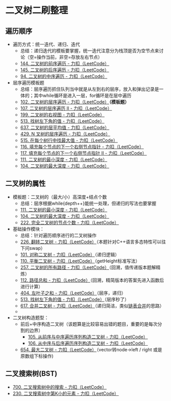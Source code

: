 # 二叉树二刷整理

## 遍历顺序

- 遍历方式：统一迭代、递归、迭代
  - 总结：递归迭代的模板要掌握，统一迭代注意分为栈顶是否为空节点来讨论（空=操作当前，非空=存放左右节点）
  - [144. 二叉树的前序遍历 - 力扣（LeetCode）](https://leetcode.cn/problems/binary-tree-preorder-traversal/)
  - [145. 二叉树的后序遍历 - 力扣（LeetCode）](https://leetcode.cn/problems/binary-tree-postorder-traversal/)
  - [94. 二叉树的中序遍历 - 力扣（LeetCode）](https://leetcode.cn/problems/binary-tree-inorder-traversal/)
- 层序遍历模板题
  - 总结：层序遍历抓住队列当中就是从左到右的层序，放入和弹出记录是一体的；其中while循环是进入一层，for循环是在层中遍历
  - [102. 二叉树的层序遍历 - 力扣（LeetCode）](https://leetcode.cn/problems/binary-tree-level-order-traversal/)**（模板题）**
  - [107. 二叉树的层序遍历 II - 力扣（LeetCode）](https://leetcode.cn/problems/binary-tree-level-order-traversal-ii/)
  - [199. 二叉树的右视图 - 力扣（LeetCode）](https://leetcode.cn/problems/binary-tree-right-side-view/)
  - [513. 找树左下角的值 - 力扣（LeetCode）](https://leetcode.cn/problems/find-bottom-left-tree-value/)
  - [637. 二叉树的层平均值 - 力扣（LeetCode）](https://leetcode.cn/problems/average-of-levels-in-binary-tree/)
  - [429. N 叉树的层序遍历 - 力扣（LeetCode）](https://leetcode.cn/problems/n-ary-tree-level-order-traversal/)
  - [515. 在每个树行中找最大值 - 力扣（LeetCode）](https://leetcode.cn/problems/find-largest-value-in-each-tree-row/)
  - [116. 填充每个节点的下一个右侧节点指针 - 力扣（LeetCode）](https://leetcode.cn/problems/populating-next-right-pointers-in-each-node/)
  - [117. 填充每个节点的下一个右侧节点指针 II - 力扣（LeetCode）](https://leetcode.cn/problems/populating-next-right-pointers-in-each-node-ii/)
  - [111. 二叉树的最小深度 - 力扣（LeetCode）](https://leetcode.cn/problems/minimum-depth-of-binary-tree/)
  - [104. 二叉树的最大深度 - 力扣（LeetCode）](https://leetcode.cn/problems/maximum-depth-of-binary-tree/description/)

## 二叉树的属性

- 模板题：二叉树的（最大/小）高深度+结点个数
  - 总结：层序根据while{depth++}能统一处理，但递归的写法也要掌握
  - [111. 二叉树的最小深度 - 力扣（LeetCode）](https://leetcode.cn/problems/minimum-depth-of-binary-tree/)
  - [104. 二叉树的最大深度 - 力扣（LeetCode）](https://leetcode.cn/problems/maximum-depth-of-binary-tree/description/)
  - [222. 完全二叉树的节点个数 - 力扣（LeetCode）](https://leetcode.cn/problems/count-complete-tree-nodes/)
- 基础操作模块：
  - 总结：针对遍历顺序进行的二叉树操作
  - [226. 翻转二叉树 - 力扣（LeetCode）](https://leetcode.cn/problems/invert-binary-tree/description/)（本题针对C++语言多态特性可以往下问swap）
  - [101. 对称二叉树 - 力扣（LeetCode）](https://leetcode.cn/problems/symmetric-tree/description/)（递归逻辑）
  - [110. 平衡二叉树 - 力扣（LeetCode）](https://leetcode.cn/problems/balanced-binary-tree/)（getHeight标准写法）
  - [257. 二叉树的所有路径 - 力扣（LeetCode）](https://leetcode.cn/problems/binary-tree-paths/description/)（回溯，值传递版本题解精炼）
  - [112. 路径总和 - 力扣（LeetCode）](https://leetcode.cn/problems/path-sum/description/)（回溯，精简版本的答案先进入函数后进行计算）
  - [404. 左叶子之和 - 力扣（LeetCode）](https://leetcode.cn/problems/sum-of-left-leaves/description/)（层序，递归）
  - [513. 找树左下角的值 - 力扣（LeetCode）](https://leetcode.cn/problems/find-bottom-left-tree-value/)（层序秒了）
  - [617. 合并二叉树 - 力扣（LeetCode）](https://leetcode.cn/problems/merge-two-binary-trees/)（递归简洁，类似[链表合并](https://leetcode.cn/problems/merge-two-sorted-lists/)的思路）
  - 
- 二叉树构造题型：
  - 前后+中序构造二叉树（该题算是比较容易出错的题目，重要的是每次分割的边界）
    - [105. 从前序与中序遍历序列构造二叉树 - 力扣（LeetCode）](https://leetcode.cn/problems/construct-binary-tree-from-preorder-and-inorder-traversal/description/)
    - [106. 从中序与后序遍历序列构造二叉树 - 力扣（LeetCode）](https://leetcode.cn/problems/construct-binary-tree-from-inorder-and-postorder-traversal/)
  - [654. 最大二叉树 - 力扣（LeetCode）](https://leetcode.cn/problems/maximum-binary-tree/description/)（vector转node->left / right 或是 原数组下标操作)

## 二叉搜索树(BST)

- [700. 二叉搜索树中的搜索 - 力扣（LeetCode）](https://leetcode.cn/problems/search-in-a-binary-search-tree/)
- [230. 二叉搜索树中第K小的元素 - 力扣（LeetCode）](https://leetcode.cn/problems/kth-smallest-element-in-a-bst/description/?envType=study-plan-v2&envId=top-100-liked)
